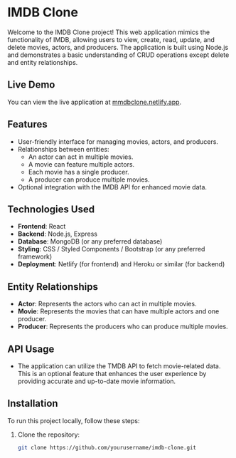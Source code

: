 # IMDB Clone

Welcome to the IMDB Clone project! This web application mimics the functionality of IMDB, allowing users to view, create, read, update, and delete movies, actors, and producers. The application is built using Node.js and demonstrates a basic understanding of CRUD operations except delete and entity relationships.

## Live Demo

You can view the live application at [mmdbclone.netlify.app](https://mmdbclone.netlify.app).

## Features

- User-friendly interface for managing movies, actors, and producers.
- Relationships between entities:
  - An actor can act in multiple movies.
  - A movie can feature multiple actors.
  - Each movie has a single producer.
  - A producer can produce multiple movies.
- Optional integration with the IMDB API for enhanced movie data.

## Technologies Used

- **Frontend**: React
- **Backend**: Node.js, Express
- **Database**: MongoDB (or any preferred database)
- **Styling**: CSS / Styled Components / Bootstrap (or any preferred framework)
- **Deployment**: Netlify (for frontend) and Heroku or similar (for backend)

## Entity Relationships

- **Actor**: Represents the actors who can act in multiple movies.
- **Movie**: Represents the movies that can have multiple actors and one producer.
- **Producer**: Represents the producers who can produce multiple movies.

## API Usage

- The application can utilize the TMDB API to fetch movie-related data. This is an optional feature that enhances the user experience by providing accurate and up-to-date movie information.

## Installation

To run this project locally, follow these steps:

1. Clone the repository:
   ```bash
   git clone https://github.com/yourusername/imdb-clone.git

